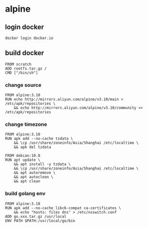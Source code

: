 # alpine

## login docker
```
docker login docker.io
```

## build docker
```
FROM scratch
ADD rootfs.tar.gz /
CMD ["/bin/sh"]
```

### change source
```
FROM alpine:3.10
RUN echo http://mirrors.aliyun.com/alpine/v3.10/main > /etc/apk/repositories \
    && echo http://mirrors.aliyun.com/alpine/v3.10/community >> /etc/apk/repositories
```

### change timezone
```
FROM alpine:3.10
RUN apk add --no-cache tzdata \
    && \cp /usr/share/zoneinfo/Asia/Shanghai /etc/localtime \
    && apk del tzdata
```

```
FROM debian:10.0
RUN apt update \
    && apt install -y tzdata \
    && \cp /usr/share/zoneinfo/Asia/Shanghai /etc/localtime \
    && apt autoremove \
    && apt autoclean \
    && apt clean
```

### build golang env
```
FROM alpine:3.10
RUN apk add --no-cache libc6-compat ca-certificates \
    && echo "hosts: files dns" > /etc/nsswitch.conf
ADD go.xxx.tar.gz /usr/local
ENV PATH $PATH:/usr/local/go/bin
